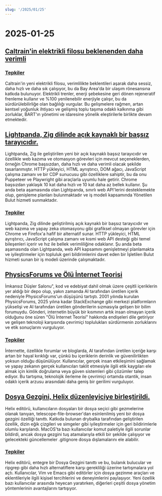 ```yaml
---
slug: '/2025/01/25'
---
```


# 2025-01-25

## [Caltrain'in elektrikli filosu beklenenden daha verimli](https://www.caltrain.com/news/caltrains-electric-fleet-more-efficient-expected)

### [Tepkiler](https://news.ycombinator.com/item?id=42818692)

Caltrain'in yeni elektrikli filosu, verimlilikte beklentileri aşarak daha sessiz, daha hızlı ve daha sık çalışıyor, bu da Bay Area'da bir ulaşım rönesansına katkıda bulunuyor. Elektrikli trenler, enerji şebekesine geri dönen rejeneratif frenleme kullanır ve %100 yenilenebilir enerjiyle çalışır, bu da sürdürülebilirliğe olan bağlılığı vurgular. Bu gelişmelere rağmen, artan kentsel yoğunluk ihtiyacı ve gelişmiş toplu taşıma odaklı kalkınma gibi zorluklar, BART'ın yönetimi ve idaresine yönelik eleştirilerle birlikte devam etmektedir.

## [Lightpanda, Zig dilinde açık kaynaklı bir başsız tarayıcıdır.](https://github.com/lightpanda-io/browser)

Lightpanda, Zig ile geliştirilen yeni bir açık kaynaklı başsız tarayıcıdır ve özellikle web kazıma ve otomasyon görevleri için mevcut seçeneklerden, örneğin Chrome başsızdan, daha hızlı ve daha verimli olacak şekilde tasarlanmıştır. HTTP yükleyici, HTML ayrıştırıcı, DOM ağacı, JavaScript çalışma zamanı ve bir CDP sunucusu gibi özelliklere sahiptir, bu da onu Puppeteer ve Playwright gibi araçlarla uyumlu hale getirir. Chrome başsızdan yaklaşık 10 kat daha hızlı ve 10 kat daha az bellek kullanır. Şu anda beta aşamasında olan Lightpanda, sınırlı web API'lerini desteklemekte olup, genişleme planları bulunmaktadır ve iş modeli kapsamında Yönetilen Bulut hizmeti sunmaktadır.

### [Tepkiler](https://news.ycombinator.com/item?id=42817439)

Lightpanda, Zig dilinde geliştirilmiş açık kaynaklı bir başsız tarayıcıdır ve web kazıma ve yapay zeka otomasyonu gibi grafiksel olmayan görevler için Chrome ve Firefox'a hafif bir alternatif sunar. HTTP yükleyici, HTML ayrıştırıcı, JavaScript çalışma zamanı ve kısmi web API desteği gibi temel bileşenleri içerir ve hız ile bellek verimliliğine odaklanır. Şu anda beta aşamasında olan Lightpanda, web API kapsamını genişletmeyi planlamakta ve iyileştirmeler için topluluk geri bildirimlerini davet eden bir İşletilen Bulut hizmeti sunan bir iş modeli üzerinde çalışmaktadır.

## [PhysicsForums ve Ölü İnternet Teorisi](https://hallofdreams.org/posts/physicsforums/)

İmkansız Düşler Salonu", kod ve edebiyat dahil olmak üzere çeşitli içeriklerin yer aldığı bir depo olup, yakın zamanda AI tarafından üretilen içerik nedeniyle PhysicsForums'un düşüşünü tartıştı. 2001 yılında kurulan PhysicsForums, 2025 yılına kadar StackExchange gibi merkezi platformların yükselişi ve AI tarafından üretilen gönderilerin sızmasıyla gelişen bir bilim forumuydu. Gönderi, internetin büyük bir kısmının artık insan olmayan içerik olduğunu öne süren "Ölü İnternet Teorisi" hakkında endişeleri dile getiriyor ve gelişen teknoloji karşısında çevrimiçi toplulukları sürdürmenin zorluklarını ve etik sonuçlarını vurguluyor.

### [Tepkiler](https://news.ycombinator.com/item?id=42816284)

İnternette, özellikle forumlar ve bloglarda, AI tarafından üretilen içeriğe karşı artan bir hayal kırıklığı var, çünkü bu içeriklerin derinlik ve güvenilirlikten yoksun olduğu düşünülüyor. Kullanıcılar, gerçek insan etkileşimini sağlamak ve yapay zekanın gerçek kullanıcıları taklit etmesiyle ilgili etik kaygıları ele almak için kimlik doğrulama veya güven sistemleri gibi çözümler talep ediyor. Bu tartışma, teknolojik ilerleme ile çevrimiçi ortamda otantik, insan odaklı içerik arzusu arasındaki daha geniş bir gerilimi vurguluyor.

## [Dosya Gezgini, Helix düzenleyiciye birleştirildi.](https://github.com/helix-editor/helix/pull/11285)

Helix editörü, kullanıcıların dosyaları bir dosya seçici gibi gezmelerine olanak tanıyan, telescope-file-browser'dan esinlenilmiş yeni bir dosya gezgini özelliği tanıttı. Katkıda bulunan drybalka tarafından geliştirilen özellik, dizin eğik çizgileri ve simgeler gibi iyileştirmeler için geri bildirimlerle olumlu karşılandı. MacOS'ta bazı kullanıcılar komut paletiyle ilgili sorunlar bildirdi, ancak dosya gezgini tuş atamalarıyla etkili bir şekilde çalışıyor ve gelecekteki güncellemeler .gitignore dosya dışlamalarını ele alabilir.

### [Tepkiler](https://news.ycombinator.com/item?id=42818278)

Helix editörü, entegre bir Dosya Gezgini tanıttı ve bu, bulanık bulucular ve ripgrep gibi daha hızlı alternatiflere karşı gerekliliği üzerine tartışmalara yol açtı. Kullanıcılar, Vim ve Emacs gibi editörler için dosya gezinme araçları ve eklentileriyle ilgili kişisel tercihlerini ve deneyimlerini paylaşıyor. Yeni özellik bazı kullanıcılar arasında heyecan yaratırken, diğerleri çeşitli dosya yönetim yöntemlerinin avantajlarını tartışıyor.

<head>
  <meta property="og:title" content="Caltrain'in elektrikli filosu beklenenden daha verimli" />
  <meta property="og:type" content="website" />
  <meta property="og:image" content="https://og.cho.sh/api/og/?title=Caltrain'in%20elektrikli%20filosu%20beklenenden%20daha%20verimli&subheading=25%20Ocak%202025%20Cumartesi%3A%20Hacker%20Haber%20%C3%96zeti" />
</head>
